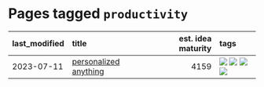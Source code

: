 # Pages tagged `productivity`

|last_modified|title|est. idea maturity|tags
|:---|:---|---:|:---|
|2023-07-11|[personalized anything](../personalized_anything.md)|4159|[![](https://img.shields.io/badge/tag-gdpr_data_export-539c8)](../tags/gdpr_data_export.md) [![](https://img.shields.io/badge/tag-llm-a3de36)](../tags/llm.md) [![](https://img.shields.io/badge/tag-personalization-b61d4d)](../tags/personalization.md) [![](https://img.shields.io/badge/tag-productivity-b4bfb)](../tags/productivity.md)|